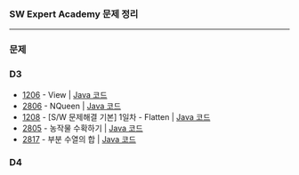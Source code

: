 ### SW Expert Academy 문제 정리   

-------  

### 문제  

### D3  
  * [1206](https://swexpertacademy.com/main/code/problem/problemDetail.do?problemLevel=3&problemLevel=4&contestProbId=AV134DPqAA8CFAYh&categoryId=AV134DPqAA8CFAYh&categoryType=CODE&problemTitle=&orderBy=RECOMMEND_COUNT&selectCodeLang=ALL&select-1=4&pageSize=10&pageIndex=1) - View  |  [Java 코드](https://github.com/yougi8/SW_Expert_Academy/blob/master/d3/d3_1206_view.java)    
  * [2806](https://swexpertacademy.com/main/code/problem/problemDetail.do?problemLevel=3&problemLevel=4&contestProbId=AV7GKs06AU0DFAXB&categoryId=AV7GKs06AU0DFAXB&categoryType=CODE&problemTitle=&orderBy=RECOMMEND_COUNT&selectCodeLang=ALL&select-1=4&pageSize=10&pageIndex=1) - NQueen | [Java 코드](https://github.com/yougi8/SW_Expert_Academy/blob/master/d3/d3_2806_NQueen.java)  
  * [1208](https://swexpertacademy.com/main/code/problem/problemDetail.do?problemLevel=3&problemLevel=4&contestProbId=AV139KOaABgCFAYh&categoryId=AV139KOaABgCFAYh&categoryType=CODE&problemTitle=&orderBy=RECOMMEND_COUNT&selectCodeLang=ALL&select-1=4&pageSize=10&pageIndex=1) - [S/W 문제해결 기본] 1일차 - Flatten | [Java 코드](https://github.com/yougi8/SW_Expert_Academy/blob/master/d3/d3_1208_flatten.java)  
  * [2805](https://swexpertacademy.com/main/code/problem/problemDetail.do?problemLevel=3&problemLevel=4&contestProbId=AV7GLXqKAWYDFAXB&categoryId=AV7GLXqKAWYDFAXB&categoryType=CODE&problemTitle=&orderBy=RECOMMEND_COUNT&selectCodeLang=ALL&select-1=4&pageSize=10&pageIndex=1) - 농작물 수확하기 | [Java 코드](https://github.com/yougi8/SW_Expert_Academy/blob/master/d3/d3_2805_farm.java)    
  * [2817](https://swexpertacademy.com/main/code/problem/problemDetail.do?problemLevel=3&problemLevel=4&contestProbId=AV7IzvG6EksDFAXB&categoryId=AV7IzvG6EksDFAXB&categoryType=CODE&problemTitle=&orderBy=RECOMMEND_COUNT&selectCodeLang=ALL&select-1=4&pageSize=10&pageIndex=2) - 부분 수열의 합 | [Java 코드](https://github.com/yougi8/SW_Expert_Academy/blob/master/d3/d3_2817_part.java)  

### D4  
